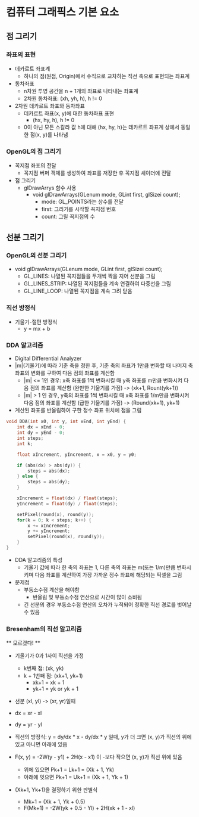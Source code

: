 # 컴퓨터 그래픽스 기본 요소

## 점 그리기

### 좌표의 표현

* 데카르트 좌표계
  * 하나의 점(원점, Origin)에서 수직으로 교차하는 직선 축으로 표현되는 좌표계
* 동차좌표
  * n차원 투영 공간을 n + 1개의 좌표로 나타내는 좌표계
  * 2차원 동차좌표: (xh, yh, h), h != 0
* 2차원 데카르트 좌표와 동차좌표
  * 데카르트 좌표(x, y)에 대한 동차좌표 표현
    * (hx, hy, h), h != 0
  * 0이 아닌 모든 스칼라 값 h에 대해 (hx, hy, h)는 데카르트 좌표계 상에서 동일한 점(x, y)를 나타냄

### OpenGL의 점 그리기

* 꼭지점 좌표의 전달
  * 꼭지점 버퍼 객체를 생성하여 좌표를 저장한 후 꼭지점 셰이더에 전달
* 점 그리기
  * glDrawArrys 함수 사용
    * void glDrawArrays(GLenum mode, GLint first, glSizei count);
      * mode: GL_POINTS라는 상수를 전달
      * first: 그리기를 시작할 꼭지점 번호
      * count: 그릴 꼭지점의 수

## 선분 그리기

### OpenGL의 선분 그리기

* void glDrawArrays(GLenum mode, GLint first, glSizei count);
  * GL_LINES: 나열된 꼭지점들을 두개씩 짝을 지어 선분을 그림
  * GL_LINES_STRIP: 나열된 꼭지점들을 계속 연결하여 다중선을 그림
  * GL_LINE_LOOP: 나열된 꼭지점을 계속 그려 닫음

### 직선 방정식

* 기울기-절편 방정식
  * y = mx + b

### DDA 알고리즘

* Digital Differential Analyzer
* |m|(기울기)에 따라 기준 축을 정한 후, 기준 축의 좌표가 1만큼 변화할 때 나머지 축 좌표의 변화를 구하여 다음 점의 좌표를 계산함
  * |m| <= 1인 경우: x축 좌표를 1씩 변화시킬 때 y축 좌표를 m만큼 변화시켜 다음 점의 좌표를 계산함 (완만한 기울기를 가짐) -> (xk+1, Rount(yk+1))
  * |m| > 1 인 경우, y축의 좌표를 1씩 변화시킬 때 x축 좌표를 1/m만큼 변화시켜 다음 점의 좌표를 계산함 (급한 기울기를 가짐) -> (Round(xk+1), yk+1)
* 계산된 좌표를 반올림하여 구한 정수 좌표 위치에 점을 그림

```C++
void DDA(int x0, int y, int xEnd, int yEnd) {
    int dx = xEnd - 0;
    int dy = yEnd - 0;
    int steps;
    int k;

    float xIncrement, yIncrement, x = x0, y = y0;

    if (abs(dx) > abs(dy)) {
        steps = abs(dx);
    } else {
        steps = abs(dy);
    }

    xIncrement = float(dx) / float(steps);
    yIncrement = float(dy) / float(steps);

    setPixel(round(x), round(y));
    for(k = 0; k < steps; k++) {
        x += xIncrement;
        y += yIncrement;
        setPixel(round(x), round(y));
    }
}
```

* DDA 알고리즘의 특성
  * 기울기 값에 따라 한 축의 좌표는 1, 다른 축의 좌표는 m(또는 1/m)만큼 변화시키며 다음 좌표를 계산하여 가장 가까운 정수 좌표에 해당되는 픽셀을 그림
* 문제점
  * 부동소수점 계산을 해야함
    * 반올림 및 부동소수점 연산으로 시간이 많이 소비됨
  * 긴 선분의 경우 부동소수점 연산의 오차가 누적되어 정확한 직선 경로를 벗어날 수 있음

### Bresenham의 직선 알고리즘

** 모르겠다! **

* 기울기가 0과 1사이 직선을 가정
  * k번째 점: (xk, yk)
  * k + 1번째 점: (xk+1, yk+1)
    * xk+1 = xk + 1
    * yk+1 = yk or yk + 1

* 선분 (xl, yl) -> (xr, yr)일때
* dx = xr - xl
* dy = yr - yl
* 직선의 방정식: y = dy/dx * x - dy/dx * y 일때, y가 더 크면 (x, y)가 직선의 위에 있고 아니면 아래에 있음
* F(x, y) = -2W(y - y1) + 2H(x - x1) 이 -보다 작으면 (x, y)가 직선 위에 있음
  * 위에 있으면 Pk+1 = Lk+1 = (Xk + 1, Yk)
  * 아래에 잇으면 Pk+1 = Uk+1 = (Xk + 1, Yk + 1)

* (Xk+1, Yk+1)을 결정하기 위한 판별식
  * Mk+1 = (Xk + 1, Yk + 0.5)
  * F(Mk+1) = -2W(yk + 0.5 - Yl) + 2H(xk + 1 - xl)
